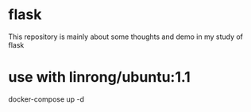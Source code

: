 # flask
This repository is mainly about some thoughts and demo in my study of flask

# use with linrong/ubuntu:1.1
docker-compose up -d

